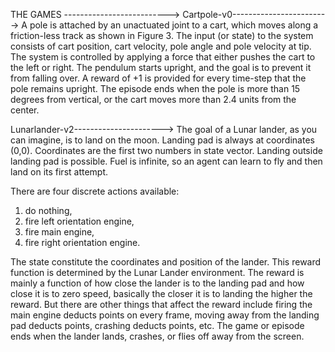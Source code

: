 
THE GAMES -------------------------->
Cartpole-v0------------------------>
A pole is attached by an unactuated joint to a cart, which moves along a friction-less track
as shown in Figure 3. The input (or state) to the system consists of cart position, cart
velocity, pole angle and pole velocity at tip. The system is controlled by applying a force
that either pushes the cart to the left or right. The pendulum starts upright, and the goal is
to prevent it from falling over. A reward of +1 is provided for every time-step that the pole
remains upright. The episode ends when the pole is more than 15 degrees from vertical,
or the cart moves more than 2.4 units from the center.

Lunarlander-v2---------------------->
The goal of a Lunar lander, as you can imagine, is to land on the moon. Landing pad is
always at coordinates (0,0). Coordinates are the first two numbers in state vector. Landing
outside landing pad is possible. Fuel is infinite, so an agent can learn to fly and then land
on its first attempt.

There are four discrete actions available: 
1. do nothing, 
2. fire left orientation engine, 
3. fire main engine, 
4. fire right orientation engine. 

The state constitute the coordinates and position of
the lander. This reward function is determined by the Lunar Lander environment. The
reward is mainly a function of how close the lander is to the landing pad and how close
it is to zero speed, basically the closer it is to landing the higher the reward. But there
are other things that affect the reward include firing the main engine deducts points on
every frame, moving away from the landing pad deducts points, crashing deducts points,
etc. The game or episode ends when the lander lands, crashes, or flies off away from the
screen.

